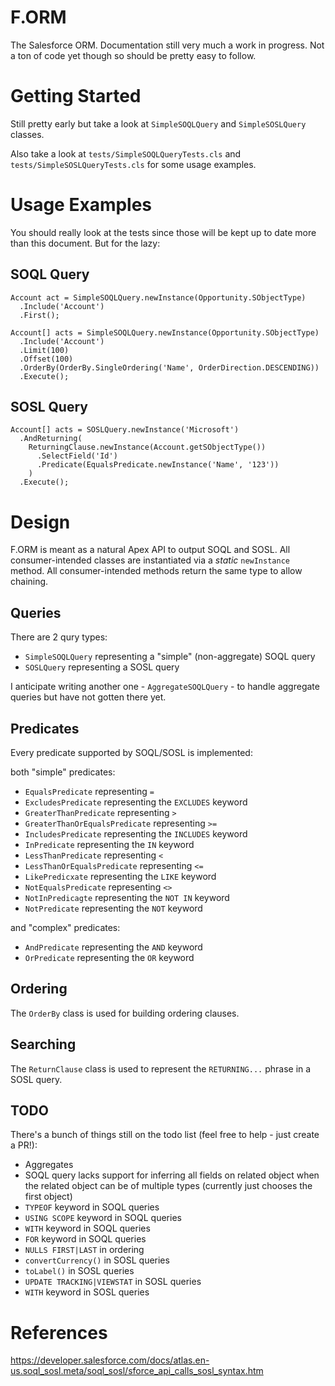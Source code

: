 # F.ORM

The Salesforce ORM. Documentation still very much a work in progress. Not a ton of code yet though so should be pretty easy to follow.

# Getting Started

Still pretty early but take a look at `SimpleSOQLQuery` and `SimpleSOSLQuery` classes.

Also take a look at `tests/SimpleSOQLQueryTests.cls` and `tests/SimpleSOSLQueryTests.cls` for some usage examples.

# Usage Examples

You should really look at the tests since those will be kept up to date more than this document. But for the lazy:

## SOQL Query

```apex
Account act = SimpleSOQLQuery.newInstance(Opportunity.SObjectType)
  .Include('Account')
  .First();
```

```apex
Account[] acts = SimpleSOQLQuery.newInstance(Opportunity.SObjectType)
  .Include('Account')
  .Limit(100)
  .Offset(100)
  .OrderBy(OrderBy.SingleOrdering('Name', OrderDirection.DESCENDING))
  .Execute();
```

## SOSL Query

```apex
Account[] acts = SOSLQuery.newInstance('Microsoft')
  .AndReturning(
    ReturningClause.newInstance(Account.getSObjectType())
      .SelectField('Id')
      .Predicate(EqualsPredicate.newInstance('Name', '123'))
    )
  .Execute();
```

# Design

F.ORM is meant as a natural Apex API to output SOQL and SOSL. All consumer-intended classes are instantiated via a _static_ `newInstance` method. All consumer-intended methods return the same type to allow chaining.

## Queries

There are 2 qury types:

* `SimpleSOQLQuery` representing a "simple" (non-aggregate) SOQL query
* `SOSLQuery` representing a SOSL query

I anticipate writing another one - `AggregateSOQLQuery` - to handle aggregate queries but have not gotten there yet.

## Predicates

Every predicate supported by SOQL/SOSL is implemented:

both "simple" predicates:

* `EqualsPredicate` representing `=`
* `ExcludesPredicate` representing the `EXCLUDES` keyword
* `GreaterThanPredicate` representing `>`
* `GreaterThanOrEqualsPredicate` representing `>=`
* `IncludesPredicate` representing the `INCLUDES` keyword
* `InPredicate` representing the `IN` keyword
* `LessThanPredicate` representing `<`
* `LessThanOrEqualsPredicate` representing `<=`
* `LikePredicxate` representing the `LIKE` keyword
* `NotEqualsPredicate` representing `<>`
* `NotInPredicagte` representing the `NOT IN` keyword
* `NotPredicate` representing the `NOT` keyword

and "complex" predicates:

* `AndPredicate` representing the `AND` keyword
* `OrPredicate` representing the `OR` keyword

## Ordering

The `OrderBy` class is used for building ordering clauses.

## Searching

The  `ReturnClause` class is used to represent the `RETURNING...` phrase in a SOSL query.

## TODO

There's a bunch of things still on the todo list (feel free to help - just create a PR!):

* Aggregates
* SOQL query lacks support for inferring all fields on related object when the related object can be of multiple types (currently just chooses the first object)
* `TYPEOF` keyword in SOQL queries
* `USING SCOPE` keyword in SOQL queries
* `WITH` keyword in SOQL queries
* `FOR` keyword in SOQL queries
* `NULLS FIRST|LAST` in ordering
* `convertCurrency()` in SOSL queries
* `toLabel()` in SOSL queries
* `UPDATE TRACKING|VIEWSTAT` in SOSL queries
* `WITH` keyword in SOSL queries

# References

https://developer.salesforce.com/docs/atlas.en-us.soql_sosl.meta/soql_sosl/sforce_api_calls_sosl_syntax.htm